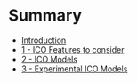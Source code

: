 # Summary

* [Introduction](README.md)
* [1 - ICO Features to consider](ico-options.md)
* [2 - ICO Models](ico-models.md)
* [3 - Experimental ICO Models](3-experimental-ico-models.md)

